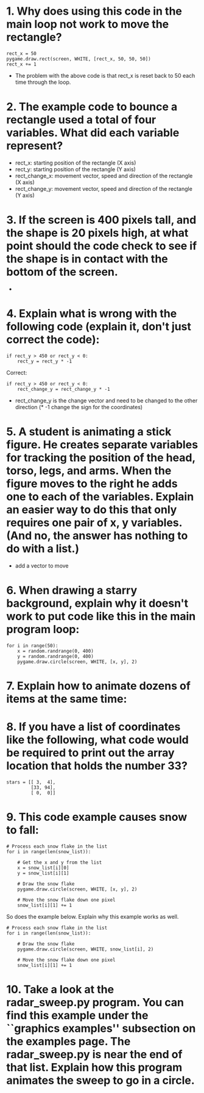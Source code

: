# 1. Why does using this code in the main loop not work to move the rectangle?
```
rect_x = 50
pygame.draw.rect(screen, WHITE, [rect_x, 50, 50, 50])
rect_x += 1
```
- The problem with the above code is that rect_x is reset back to 50 each time through the loop.

# 2. The example code to bounce a rectangle used a total of four variables. What did each variable represent?

- rect_x: starting position of the rectangle (X axis)
- rect_y: starting position of the rectangle (Y axis)
- rect_change_x: movement vector, speed and direction of the rectangle (X axis)
- rect_change_y: movement vector, speed and direction of the rectangle (Y axis)

# 3. If the screen is 400 pixels tall, and the shape is 20 pixels high, at what point should the code check to see if the shape is in contact with the bottom of the screen.

- 

# 4. Explain what is wrong with the following code (explain it, don't just correct the code):
```
if rect_y > 450 or rect_y < 0:
    rect_y = rect_y * -1
```

Correct:
```
if rect_y > 450 or rect_y < 0:
    rect_change_y = rect_change_y * -1
```

- rect_change_y is the change vector and need to be changed to the other direction (* -1 change the sign for the coordinates)

# 5. A student is animating a stick figure. He creates separate variables for tracking the position of the head, torso, legs, and arms. When the figure moves to the right he adds one to each of the variables. Explain an easier way to do this that only requires one pair of x, y variables. (And no, the answer has nothing to do with a list.)

- add a vector to move

# 6. When drawing a starry background, explain why it doesn't work to put code like this in the main program loop:
```
for i in range(50):
    x = random.randrange(0, 400)
    y = random.randrange(0, 400)
    pygame.draw.circle(screen, WHITE, [x, y], 2)
```

# 7. Explain how to animate dozens of items at the same time:

# 8. If you have a list of coordinates like the following, what code would be required to print out the array location that holds the number 33?
```
stars = [[ 3,  4],
         [33, 94],
         [ 0,  0]]
```

# 9. This code example causes snow to fall:
```
# Process each snow flake in the list
for i in range(len(snow_list)):
 
    # Get the x and y from the list
    x = snow_list[i][0]
    y = snow_list[i][1]
 
    # Draw the snow flake
    pygame.draw.circle(screen, WHITE, [x, y], 2)
 
    # Move the snow flake down one pixel
    snow_list[i][1] += 1
```
So does the example below. Explain why this example works as well.
```
# Process each snow flake in the list
for i in range(len(snow_list)):
 
    # Draw the snow flake
    pygame.draw.circle(screen, WHITE, snow_list[i], 2)
 
    # Move the snow flake down one pixel
    snow_list[i][1] += 1
```

# 10. Take a look at the radar_sweep.py program. You can find this example under the ``graphics examples'' subsection on the examples page. The radar_sweep.py is near the end of that list. Explain how this program animates the sweep to go in a circle.